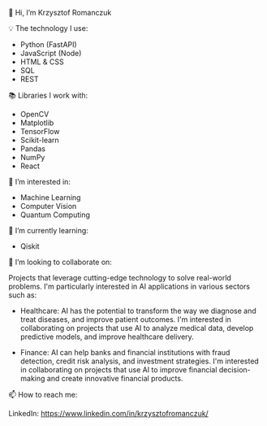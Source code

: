 👋 Hi, I’m Krzysztof Romanczuk

💡 The technology I use:

- Python (FastAPI)
- JavaScript (Node)
- HTML & CSS
- SQL
- REST

📚 Libraries I work with:

- OpenCV
- Matplotlib
- TensorFlow
- Scikit-learn
- Pandas
- NumPy
- React

👀 I’m interested in:

- Machine Learning
- Computer Vision
- Quantum Computing 

🌱 I’m currently learning:

- Qiskit

💞️ I’m looking to collaborate on:

Projects that leverage cutting-edge technology to solve real-world problems. I'm particularly interested in AI applications in various sectors such as:

- Healthcare: AI has the potential to transform the way we diagnose and treat diseases, and improve patient outcomes. I'm interested in collaborating on projects that use AI to analyze medical data, develop predictive models, and improve healthcare delivery.

- Finance: AI can help banks and financial institutions with fraud detection, credit risk analysis, and investment strategies. I'm interested in collaborating on projects that use AI to improve financial decision-making and create innovative financial products.

📫 How to reach me:

LinkedIn: https://www.linkedin.com/in/krzysztofromanczuk/
